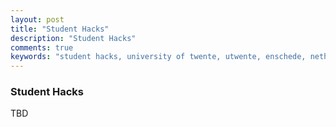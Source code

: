 ```yaml
---
layout: post
title: "Student Hacks"
description: "Student Hacks"
comments: true
keywords: "student hacks, university of twente, utwente, enschede, netherlands, europe, study"
---
```


### Student Hacks

TBD